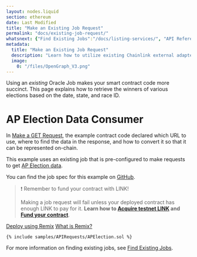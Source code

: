```yaml
---
layout: nodes.liquid
section: ethereum
date: Last Modified
title: "Make an Existing Job Request"
permalink: "docs/existing-job-request/"
whatsnext: {"Find Existing Jobs":"/docs/listing-services/", "API Reference":"/docs/chainlink-framework/", "Contract Addresses":"/docs/decentralized-oracles-ethereum-mainnet/"}
metadata:
  title: "Make an Existing Job Request"
  description: "Learn how to utilize existing Chainlink external adapters to make calls to APIs from smart contracts."
  image:
    0: "/files/OpenGraph_V3.png"
---
```

Using an *existing* Oracle Job makes your smart contract code more succinct. This page explains how to retrieve the winners of various elections based on the date, state, and race ID.

# AP Election Data Consumer

In [Make a GET Request](../make-a-http-get-request/), the example contract code declared which URL to use, where to find the data in the response, and how to convert it so that it can be represented on-chain.

This example uses an existing job that is pre-configured to make requests to get [AP Election data](https://developer.ap.org/ap-elections-api/). 

You can find the job spec for this example on [GitHub](https://github.com/smartcontractkit/documentation/tree/main/_includes/samples/APIRequests/ap-election-job.toml).


>❗️ Remember to fund your contract with LINK!
>
> Making a job request will fail unless your deployed contract has enough LINK to pay for it. **Learn how to [Acquire testnet LINK](../acquire-link/) and [Fund your contract](../fund-your-contract/)**.

<div class="remix-callout">
    <a href="https://remix.ethereum.org/#url=https://docs.chain.link/samples/APIRequests/APElection.sol" target="_blank" >Deploy using Remix</a>
    <a href="../deploy-your-first-contract/" >What is Remix?</a>
</div>

```solidity
{% include samples/APIRequests/APElection.sol %}
```

For more information on finding existing jobs, see [Find Existing Jobs](../listing-services/).
